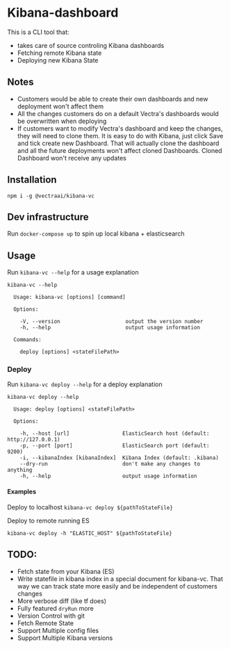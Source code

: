 # Kibana-dashboard

This is a CLI tool that:
* takes care of source controling Kibana dashboards
* Fetching remote Kibana state
* Deploying new Kibana State


## Notes

* Customers would be able to create their own dashboards and new deployment won't affect them
* All the changes customers do on a default Vectra's dashboards would be overwritten when deploying
* If customers want to modify Vectra's dashboard and keep the changes, they will need to clone them. It is easy to do with Kibana, just click Save and tick create new Dashboard. That will actually clone the dashboard and all the future deployments won't affect cloned Dashboards. Cloned Dashboard won't receive any updates

## Installation

```
npm i -g @vectraai/kibana-vc
```

## Dev infrastructure

Run `docker-compose up` to spin up local kibana + elasticsearch

## Usage

Run `kibana-vc --help` for a usage explanation

```
kibana-vc --help

  Usage: kibana-vc [options] [command]

  Options:

    -V, --version                     output the version number
    -h, --help                        output usage information

  Commands:

    deploy [options] <stateFilePath>
```

### Deploy

Run `kibana-vc deploy --help` for a deploy explanation

```
kibana-vc deploy --help

  Usage: deploy [options] <stateFilePath>

  Options:

    -h, --host [url]                 ElasticSearch host (default: http://127.0.0.1)
    -p, --port [port]                ElasticSearch port (default: 9200)
    -i, --kibanaIndex [kibanaIndex]  Kibana Index (default: .kibana)
    --dry-run                        don't make any changes to anything
    -h, --help                       output usage information
```

#### Examples

Deploy to localhost `kibana-vc deploy ${pathToStateFile}`

Deploy to remote running ES
```
kibana-vc deploy -h "ELASTIC_HOST" ${pathToStateFile}
```

## TODO:

- Fetch state from your Kibana (ES)
- Write statefile in kibana index in a special document for kibana-vc. That way we can track state more easily and be independent of customers changes
- More verbose diff (like tf does)
- Fully featured `dryRun` more
- Version Control with git
- Fetch Remote State
- Support Multiple config files
- Support Multiple Kibana versions
